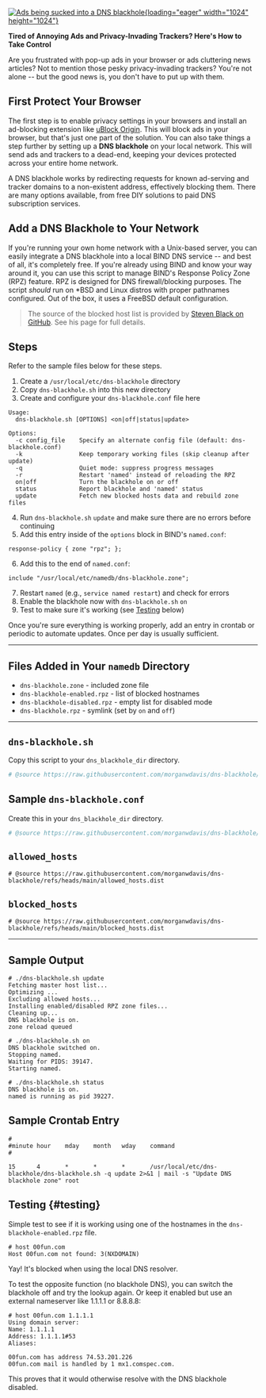 [![Ads being sucked into a DNS blackhole](https://www.morgandavis.net/content/uploads/2025/04/simple-dns-blackhole.webp){loading="eager" width="1024" height="1024"}](https://www.morgandavis.net/content/uploads/2025/04/simple-dns-blackhole.webp 'DNS Blackhole')

**Tired of Annoying Ads and Privacy-Invading Trackers? Here's How to Take Control**

Are you frustrated with pop-up ads in your browser or ads cluttering news articles? Not to mention those pesky privacy-invading trackers? You're not alone -- but the good news is, you don't have to put up with them.

## First Protect Your Browser

The first step is to enable privacy settings in your browsers and install an ad-blocking extension like [uBlock Origin](https://ublockorigin.com/). This will block ads in your browser, but that's just one part of the solution. You can also take things a step further by setting up a **DNS blackhole** on your local network. This will send ads and trackers to a dead-end, keeping your devices protected across your entire home network.

A DNS blackhole works by redirecting requests for known ad-serving and tracker domains to a non-existent address, effectively blocking them. There are many options available, from free DIY solutions to paid DNS subscription services.

## Add a DNS Blackhole to Your Network

If you're running your own home network with a Unix-based server, you can easily integrate a DNS blackhole into a local BIND DNS service -- and best of all, it's completely free. If you're already using BIND and know your way around it, you can use this script to manage BIND's Response Policy Zone (RPZ) feature. RPZ is designed for DNS firewall/blocking purposes. The script _should_ run on \*BSD and Linux distros with proper pathnames configured. Out of the box, it uses a FreeBSD default configuration.

> The source of the blocked host list is provided by [Steven Black on GitHub](https://github.com/StevenBlack/hosts). See his page for full details.

## Steps

Refer to the sample files below for these steps.

1. Create a `/usr/local/etc/dns-blackhole` directory
2. Copy `dns-blackhole.sh` into this new directory
3. Create and configure your `dns-blackhole.conf` file here

```
Usage:
  dns-blackhole.sh [OPTIONS] <on|off|status|update>

Options:
  -c config_file    Specify an alternate config file (default: dns-blackhole.conf)
  -k                Keep temporary working files (skip cleanup after update)
  -q                Quiet mode: suppress progress messages
  -r                Restart 'named' instead of reloading the RPZ
  on|off            Turn the blackhole on or off
  status            Report blackhole and 'named' status
  update            Fetch new blocked hosts data and rebuild zone files
```

4. Run `dns-blackhole.sh` `update` and make sure there are no errors before continuing
5. Add this entry inside of the `options` block in BIND's `named.conf`:

```text
response-policy { zone "rpz"; };
```

6. Add this to the end of `named.conf`:

```text
include "/usr/local/etc/namedb/dns-blackhole.zone";
```

7. Restart `named` (e.g., `service named restart`) and check for errors
8. Enable the blackhole now with `dns-blackhole.sh` `on`
9. Test to make sure it's working (see [Testing](#testing) below)

Once you're sure everything is working properly, add an entry in crontab or periodic to automate updates. Once per day is usually sufficient.

---

## Files Added in Your `namedb` Directory

-   `dns-blackhole.zone` - included zone file
-   `dns-blackhole-enabled.rpz` - list of blocked hostnames
-   `dns-blackhole-disabled.rpz` - empty list for disabled mode
-   `dns-blackhole.rpz` - symlink (set by `on` and `off`)

---

## `dns-blackhole.sh`

Copy this script to your `dns_blackhole_dir` directory.

```sh
# @source https://raw.githubusercontent.com/morganwdavis/dns-blackhole/refs/heads/main/dns-blackhole.sh
```

## Sample `dns-blackhole.conf`

Create this in your `dns_blackhole_dir` directory.

```sh
# @source https://raw.githubusercontent.com/morganwdavis/dns-blackhole/refs/heads/main/dns-blackhole.conf.dist
```

## `allowed_hosts`

```
# @source https://raw.githubusercontent.com/morganwdavis/dns-blackhole/refs/heads/main/allowed_hosts.dist
```

## `blocked_hosts`

```
# @source https://raw.githubusercontent.com/morganwdavis/dns-blackhole/refs/heads/main/blocked_hosts.dist
```

---

## Sample Output

```
# ./dns-blackhole.sh update
Fetching master host list...
Optimizing ...
Excluding allowed hosts...
Installing enabled/disabled RPZ zone files...
Cleaning up...
DNS blackhole is on.
zone reload queued

# ./dns-blackhole.sh on
DNS blackhole switched on.
Stopping named.
Waiting for PIDS: 39147.
Starting named.

# ./dns-blackhole.sh status
DNS blackhole is on.
named is running as pid 39227.
```

## Sample Crontab Entry

```text
#
#minute hour    mday    month   wday    command
#

15      4       *       *       *       /usr/local/etc/dns-blackhole/dns-blackhole.sh -q update 2>&1 | mail -s "Update DNS blackhole zone" root
```

## Testing {#testing}

Simple test to see if it is working using one of the hostnames in the `dns-blackhole-enabled.rpz` file.

```text
# host 00fun.com
Host 00fun.com not found: 3(NXDOMAIN)
```

Yay! It's blocked when using the local DNS resolver.

To test the opposite function (no blackhole DNS), you can switch the blackhole off and try the lookup again. Or keep it enabled but use an external nameserver like 1.1.1.1 or 8.8.8.8:

```text
# host 00fun.com 1.1.1.1
Using domain server:
Name: 1.1.1.1
Address: 1.1.1.1#53
Aliases:

00fun.com has address 74.53.201.226
00fun.com mail is handled by 1 mx1.comspec.com.
```

This proves that it would otherwise resolve with the DNS blackhole disabled.
